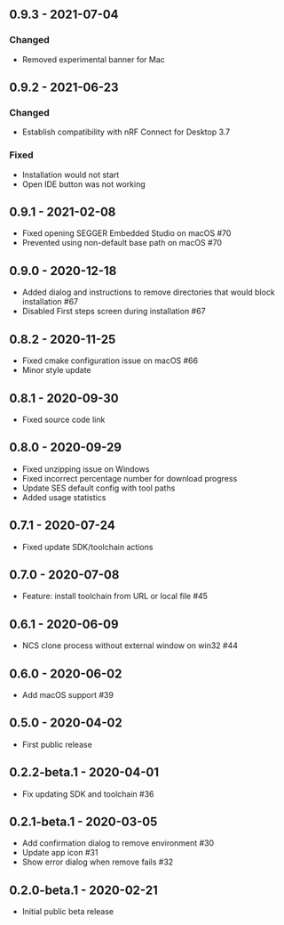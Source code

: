 ## 0.9.3 - 2021-07-04
### Changed
- Removed experimental banner for Mac

## 0.9.2 - 2021-06-23
### Changed
- Establish compatibility with nRF Connect for Desktop 3.7
### Fixed
- Installation would not start
- Open IDE button was not working

## 0.9.1 - 2021-02-08
- Fixed opening SEGGER Embedded Studio on macOS #70
- Prevented using non-default base path on macOS #70

## 0.9.0 - 2020-12-18
- Added dialog and instructions to remove directories that would block installation #67
- Disabled First steps screen during installation #67

## 0.8.2 - 2020-11-25
- Fixed cmake configuration issue on macOS #66
- Minor style update

## 0.8.1 - 2020-09-30
- Fixed source code link

## 0.8.0 - 2020-09-29
- Fixed unzipping issue on Windows
- Fixed incorrect percentage number for download progress
- Update SES default config with tool paths
- Added usage statistics

## 0.7.1 - 2020-07-24
- Fixed update SDK/toolchain actions

## 0.7.0 - 2020-07-08
- Feature: install toolchain from URL or local file #45

## 0.6.1 - 2020-06-09
- NCS clone process without external window on win32 #44

## 0.6.0 - 2020-06-02
- Add macOS support #39

## 0.5.0 - 2020-04-02
- First public release

## 0.2.2-beta.1 - 2020-04-01
- Fix updating SDK and toolchain #36

## 0.2.1-beta.1 - 2020-03-05
- Add confirmation dialog to remove environment #30
- Update app icon #31
- Show error dialog when remove fails #32

## 0.2.0-beta.1 - 2020-02-21
- Initial public beta release
